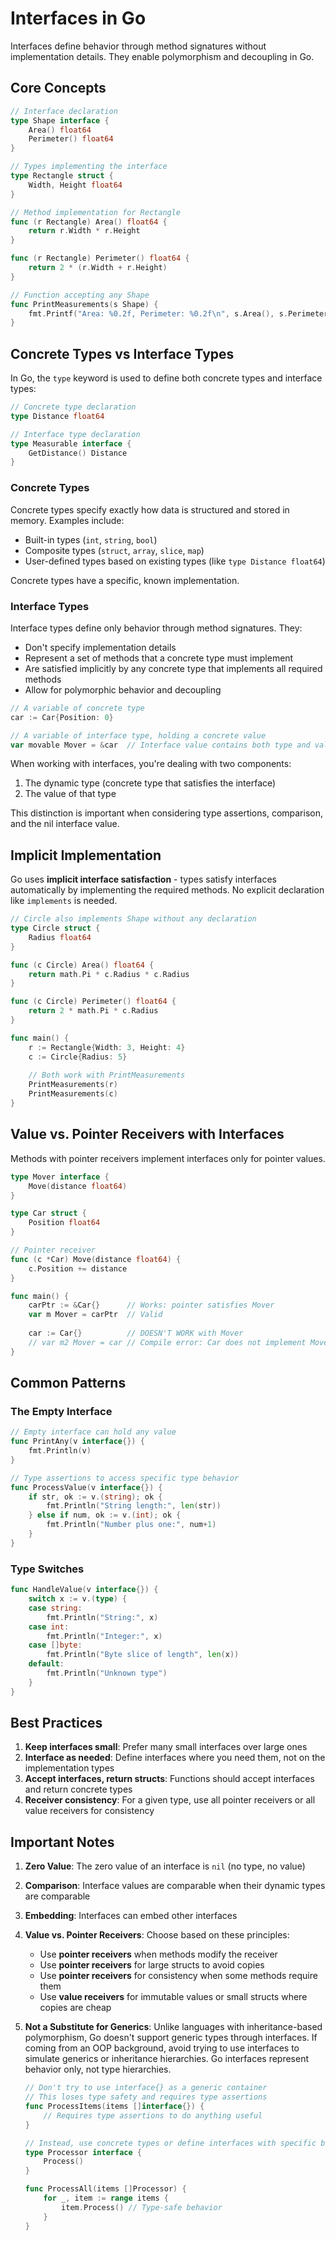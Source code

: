 # Interfaces in Go

Interfaces define behavior through method signatures without implementation details. They enable polymorphism and decoupling in Go.

## Core Concepts

```go
// Interface declaration
type Shape interface {
    Area() float64
    Perimeter() float64
}

// Types implementing the interface
type Rectangle struct {
    Width, Height float64
}

// Method implementation for Rectangle
func (r Rectangle) Area() float64 {
    return r.Width * r.Height
}

func (r Rectangle) Perimeter() float64 {
    return 2 * (r.Width + r.Height)
}

// Function accepting any Shape
func PrintMeasurements(s Shape) {
    fmt.Printf("Area: %0.2f, Perimeter: %0.2f\n", s.Area(), s.Perimeter())
}
```

## Concrete Types vs Interface Types

In Go, the `type` keyword is used to define both concrete types and interface types:

```go
// Concrete type declaration
type Distance float64

// Interface type declaration
type Measurable interface {
    GetDistance() Distance
}
```

### Concrete Types

Concrete types specify exactly how data is structured and stored in memory. Examples include:

- Built-in types (`int`, `string`, `bool`)
- Composite types (`struct`, `array`, `slice`, `map`)
- User-defined types based on existing types (like `type Distance float64`)

Concrete types have a specific, known implementation.

### Interface Types

Interface types define only behavior through method signatures. They:

- Don't specify implementation details
- Represent a set of methods that a concrete type must implement
- Are satisfied implicitly by any concrete type that implements all required methods
- Allow for polymorphic behavior and decoupling

```go
// A variable of concrete type
car := Car{Position: 0}

// A variable of interface type, holding a concrete value
var movable Mover = &car  // Interface value contains both type and value information
```

When working with interfaces, you're dealing with two components:

1. The dynamic type (concrete type that satisfies the interface)
2. The value of that type

This distinction is important when considering type assertions, comparison, and the nil interface value.

## Implicit Implementation

Go uses **implicit interface satisfaction** - types satisfy interfaces automatically by implementing the required methods. No explicit declaration like `implements` is needed.

```go
// Circle also implements Shape without any declaration
type Circle struct {
    Radius float64
}

func (c Circle) Area() float64 {
    return math.Pi * c.Radius * c.Radius
}

func (c Circle) Perimeter() float64 {
    return 2 * math.Pi * c.Radius
}

func main() {
    r := Rectangle{Width: 3, Height: 4}
    c := Circle{Radius: 5}
    
    // Both work with PrintMeasurements
    PrintMeasurements(r)
    PrintMeasurements(c)
}
```

## Value vs. Pointer Receivers with Interfaces

Methods with pointer receivers implement interfaces only for pointer values.

```go
type Mover interface {
    Move(distance float64)
}

type Car struct {
    Position float64
}

// Pointer receiver
func (c *Car) Move(distance float64) {
    c.Position += distance
}

func main() {
    carPtr := &Car{}      // Works: pointer satisfies Mover
    var m Mover = carPtr  // Valid
    
    car := Car{}          // DOESN'T WORK with Mover
    // var m2 Mover = car // Compile error: Car does not implement Mover
}
```

## Common Patterns

### The Empty Interface

```go
// Empty interface can hold any value
func PrintAny(v interface{}) {
    fmt.Println(v)
}

// Type assertions to access specific type behavior
func ProcessValue(v interface{}) {
    if str, ok := v.(string); ok {
        fmt.Println("String length:", len(str))
    } else if num, ok := v.(int); ok {
        fmt.Println("Number plus one:", num+1)
    }
}
```

### Type Switches

```go
func HandleValue(v interface{}) {
    switch x := v.(type) {
    case string:
        fmt.Println("String:", x)
    case int:
        fmt.Println("Integer:", x)
    case []byte:
        fmt.Println("Byte slice of length", len(x))
    default:
        fmt.Println("Unknown type")
    }
}
```

## Best Practices

1. **Keep interfaces small**: Prefer many small interfaces over large ones
2. **Interface as needed**: Define interfaces where you need them, not on the implementation types
3. **Accept interfaces, return structs**: Functions should accept interfaces and return concrete types
4. **Receiver consistency**: For a given type, use all pointer receivers or all value receivers for consistency

## Important Notes

1. **Zero Value**: The zero value of an interface is `nil` (no type, no value)
2. **Comparison**: Interface values are comparable when their dynamic types are comparable
3. **Embedding**: Interfaces can embed other interfaces
4. **Value vs. Pointer Receivers**: Choose based on these principles:
   - Use **pointer receivers** when methods modify the receiver
   - Use **pointer receivers** for large structs to avoid copies
   - Use **pointer receivers** for consistency when some methods require them
   - Use **value receivers** for immutable values or small structs where copies are cheap
5. **Not a Substitute for Generics**: Unlike languages with inheritance-based polymorphism, Go doesn't support generic types through interfaces. If coming from an OOP background, avoid trying to use interfaces to simulate generics or inheritance hierarchies. Go interfaces represent behavior only, not type hierarchies.

    ```go
    // Don't try to use interface{} as a generic container
    // This loses type safety and requires type assertions
    func ProcessItems(items []interface{}) {
        // Requires type assertions to do anything useful
    }
    
    // Instead, use concrete types or define interfaces with specific behaviors
    type Processor interface {
        Process()
    }
    
    func ProcessAll(items []Processor) {
        for _, item := range items {
            item.Process() // Type-safe behavior
        }
    }
    ```
